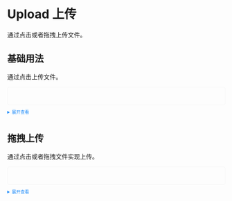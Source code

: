 <!--
 * @Description: Stay hungry，Stay foolish
 * @Author: Huccct
 * @Date: 2023-02-12 12:41:30
 * @LastEditors: Huccct
 * @LastEditTime: 2023-02-22 22:23:50
-->
<style>
  .example{
      border: 1px solid #f5f5f5;
      border-radius: 5px;
      padding:20px;
  }

  details > summary:first-of-type {
      font-size: 10px;
      padding: 8px 0;
      cursor: pointer;
      color: #1989fa;
  }
</style>
# Upload 上传
通过点击或者拖拽上传文件。
## 基础用法
通过点击上传文件。
<div class="example">
    <tass-upload></tass-upload>
</div>

<details>
<summary>展开查看</summary>

```vue
<template>
  <div style="width: 500px; border: 1px solid #ddd; padding: 20px">
    <tass-upload @changeUpload="changeUpload" @deleteUpload="deleteUpload"></tass-upload>
  </div>
</template>

<script setup lang="ts">
  // 上传更新文件，第一个参数为当前上传文件，第二个参数为上传之后的文件列表
  const changeUpload = (file: any, fileList: any) => {
    console.log(file, fileList);
  };
  // 删除更新文件，第一个参数为当前删除文件，第二个参数为上传之后的文件列表
  const deleteUpload = (file: any, fileList: any) => {
    console.log(file, fileList);
  };
</script>
```
</details>

## 拖拽上传
通过点击或者拖拽文件实现上传。
<div class="example">
  <tass-upload :drop="true"></tass-upload>
</div>

<details>
<summary>展开查看</summary>

```vue
<template>
  <div style="width: 500px; border: 1px solid #ddd; padding: 20px;margin-top:20px;">
    <tass-upload :drop="true"  @dropUpload="dropUpload" @deleteUpload="deleteUpload"></tass-upload>
  </div>
</template>

<script setup lang="ts">
  // 拖拽文件，第一个参数为当前上传文件的列表（因为拖拽可能上传多个），第二个参数为上传之后的文件列表
  const dropUpload = (files: any, fileList: any) => {
    console.log(files, fileList);
  };
</script>
```
</details>